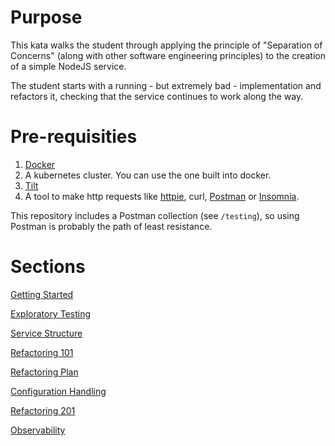 # Purpose

This kata walks the student through applying the principle of "Separation of Concerns" (along with other software engineering principles) to the creation of a simple NodeJS service.

The student starts with a running - but extremely bad - implementation and refactors it, checking that the service continues to work along the way.

# Pre-requisities

1. [Docker](https://docs.docker.com/get-docker/)
2. A kubernetes cluster. You can use the one built into docker.
3. [Tilt](https://docs.tilt.dev/install.html)
4. A tool to make http requests like [httpie](https://httpie.io/), curl, [Postman](https://www.postman.com/downloads/) or [Insomnia](https://insomnia.rest/).

This repository includes a Postman collection (see `/testing`), so using Postman is probably the path of least resistance.

# Sections

[Getting Started](sections/010_getting_started.md)

[Exploratory Testing](sections/020_exploratory_testing.md)

[Service Structure](sections/030_service_structure.md)

[Refactoring 101](sections/040_extract_to_functions.md)

[Refactoring Plan](sections/045_refactoring_plan.md)

[Configuration Handling](sections/050_handle_configuration.md)

[Refactoring 201](sections/060_more_services.md)

[Observability](sections/070_better_observability.md)
